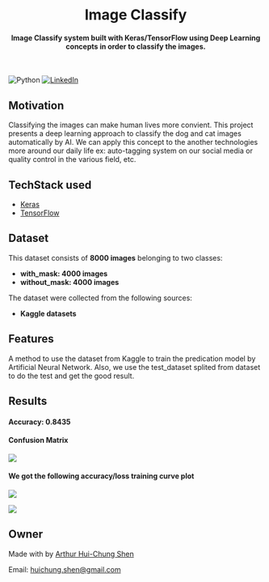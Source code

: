 
<h1 align="center">Image Classify</h1>


<div align= "center">
  <h4>Image Classify system built with  Keras/TensorFlow using Deep Learning concepts in order to classify the images.</h4>
  
</div>
&nbsp;&nbsp;&nbsp;&nbsp;&nbsp;&nbsp;&nbsp;&nbsp;&nbsp;&nbsp;&nbsp;&nbsp;&nbsp;&nbsp;&nbsp;&nbsp;&nbsp;&nbsp;&nbsp;&nbsp;&nbsp;&nbsp;&nbsp;&nbsp;&nbsp;&nbsp;&nbsp;&nbsp;&nbsp;&nbsp;

![Python](https://img.shields.io/badge/python-v3.6+-blue.svg)
[![LinkedIn](https://img.shields.io/badge/-LinkedIn-black.svg?style=flat-square&logo=linkedin&colorB=555)](https://www.linkedin.com/in/arthur-hui-chung-shen-b58961170)



</div>

## Motivation
Classifying the images can make human lives more convient. This project presents a deep learning approach to classify the dog and cat images automatically by AI. We can apply this concept to the another technologies more around our daily life ex: auto-tagging system on our social media or quality control in the various field, etc.

 



## TechStack used


- [Keras](https://keras.io/)
- [TensorFlow](https://www.tensorflow.org/)


##  Dataset


This dataset consists of __8000 images__ belonging to two classes:
*	__with_mask: 4000 images__
*	__without_mask: 4000 images__

The dataset were collected from the following sources:

* __Kaggle datasets__ 




## Features
A method to use the dataset from Kaggle to train the predication model by Artificial Neural Network. Also, we use the test_dataset splited from dataset to do the test and get the good result.

## Results
#### Accuracy: 0.8435
#### Confusion Matrix
![](https://github.com/ArthurShen8118/Bank_Customers_Experience_Analysis/blob/main/Readme_images/Figure_3.png)
#### We got the following accuracy/loss training curve plot
![](https://github.com/ArthurShen8118/Bank_Customers_Experience_Analysis/blob/main/Readme_images/Figure_1.png)

![](https://github.com/ArthurShen8118/Bank_Customers_Experience_Analysis/blob/main/Readme_images/Figure_2.png)
## Owner
Made with by [Arthur Hui-Chung Shen](https://github.com/ArthurShen8118)

Email: huichung.shen@gmail.com

